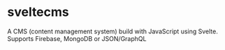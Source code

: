 # sveltecms
A CMS (content management system) build with JavaScript using Svelte. Supports Firebase, MongoDB or JSON/GraphQL
